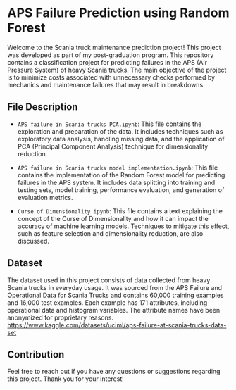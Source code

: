 # APS Failure Prediction using Random Forest

Welcome to the Scania truck maintenance prediction project! This project was developed as part of my post-graduation program. This repository contains a classification project for predicting failures in the APS (Air Pressure System) of heavy Scania trucks. The main objective of the project is to minimize costs associated with unnecessary checks performed by mechanics and maintenance failures that may result in breakdowns.

## File Description

- `APS failure in Scania trucks PCA.ipynb`: This file contains the exploration and preparation of the data. It includes techniques such as exploratory data analysis, handling missing data, and the application of PCA (Principal Component Analysis) technique for dimensionality reduction.

- `APS failure in Scania trucks model implementation.ipynb`: This file contains the implementation of the Random Forest model for predicting failures in the APS system. It includes data splitting into training and testing sets, model training, performance evaluation, and generation of evaluation metrics.

- `Curse of Dimensionality.ipynb`: This file contains a text explaining the concept of the Curse of Dimensionality and how it can impact the accuracy of machine learning models. Techniques to mitigate this effect, such as feature selection and dimensionality reduction, are also discussed.

## Dataset

The dataset used in this project consists of data collected from heavy Scania trucks in everyday usage. It was sourced from the APS Failure and Operational Data for Scania Trucks and contains 60,000 training examples and 16,000 test examples. Each example has 171 attributes, including operational data and histogram variables. The attribute names have been anonymized for proprietary reasons. https://www.kaggle.com/datasets/uciml/aps-failure-at-scania-trucks-data-set

## Contribution

Feel free to reach out if you have any questions or suggestions regarding this project. Thank you for your interest!
